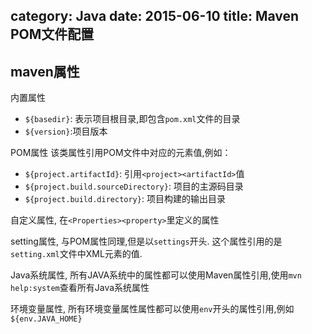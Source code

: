 category: Java
date: 2015-06-10
title: Maven POM文件配置
---

## maven属性
内置属性
* `${basedir}`: 表示项目根目录,即包含`pom.xml`文件的目录
* `${version}`:项目版本

POM属性
该类属性引用POM文件中对应的元素值,例如：
* `${project.artifactId}`: 引用`<project><artifactId>`值
* `${project.build.sourceDirectory}`: 项目的主源码目录
* `${project.build.directory}`: 项目构建的输出目录

自定义属性, 在`<Properties><property>`里定义的属性

setting属性, 与POM属性同理,但是以`settings`开头. 这个属性引用的是`setting.xml`文件中XML元素的值.

Java系统属性, 所有JAVA系统中的属性都可以使用Maven属性引用,使用`mvn help:system`查看所有Java系统属性

环境变量属性, 所有环境变量属性属性都可以使用`env`开头的属性引用,例如`${env.JAVA_HOME}`

